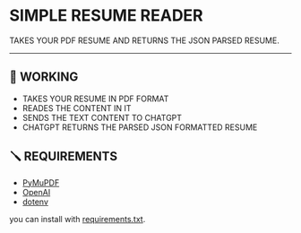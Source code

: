 # SIMPLE RESUME READER

TAKES YOUR PDF RESUME AND RETURNS THE JSON PARSED RESUME.

---

## 📎 WORKING
- TAKES YOUR RESUME IN PDF FORMAT
- READES THE CONTENT IN IT
- SENDS THE TEXT CONTENT TO CHATGPT 
- CHATGPT RETURNS THE PARSED JSON FORMATTED RESUME

## 🪛 REQUIREMENTS
- [PyMuPDF](https://pymupdf.readthedocs.io/en/latest/)
- [OpenAI](https://github.com/openai/openai-python)
- [dotenv](https://pypi.org/project/python-dotenv/)

you can install with [requirements.txt](./requirements.txt).